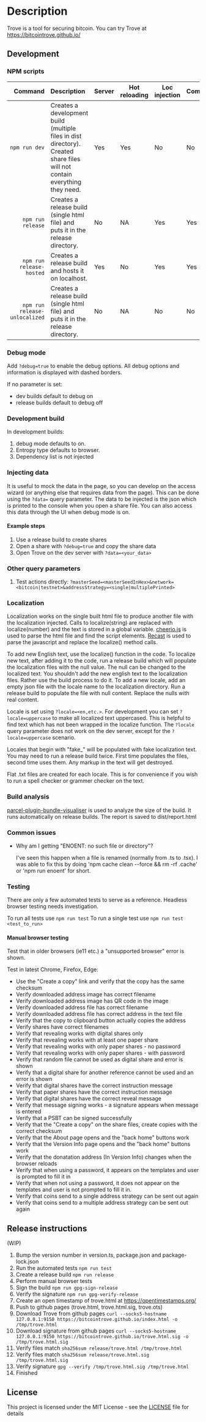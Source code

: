 # Description

Trove is a tool for securing bitcoin. You can try Trove at https://bitcointrove.github.io/

## Development

### NPM scripts

|                       Command | Description                                                                                                                | Server | Hot reloading | Loc injection | Compression |
| ----------------------------: | :------------------------------------------------------------------------------------------------------------------------- | ------ | ------------- | ------------- | ----------- |
|                 `npm run dev` | Creates a development build (multiple files in dist directory). Created share files will not contain everything they need. | Yes    | Yes           | No            | No          |
|             `npm run release` | Creates a release build (single html file) and puts it in the release directory.                                           | No     | NA            | Yes           | Yes         |
|      `npm run release-hosted` | Creates a release build and hosts it on localhost.                                                                         | Yes    | No            | Yes           | Yes         |
| `npm run release-unlocalized` | Creates a release build (single html file) and puts it in the release directory.                                           | No     | NA            | No            | No          |

### Debug mode

Add `?debug=true` to enable the debug options. All debug options and information is displayed with dashed borders.

If no parameter is set:

- dev builds default to debug on
- release builds default to debug off

### Development build

In development builds:

1. debug mode defaults to on.
2. Entropy type defaults to browser.
3. Dependency list is not injected

### Injecting data

It is useful to mock the data in the page, so you can develop on the access wizard (or anything else that requires data from the page).
This can be done using the `?data=` query parameter. The data to be injected is the json which is printed to the console when you open a share file. You can also access this data through the UI when debug mode is on.

#### Example steps

1. Use a release build to create shares
2. Open a share with `?debug=true` and copy the share data
3. Open Trove on the dev server with `?data=<your_data>`

### Other query parameters

1. Test actions directly: `?masterSeed=<masterSeedInHex>&network=<bitcoin|testnet>&addressStrategy=<single|multiplePrinted>`

### Localization

Localization works on the single built html file to produce another file with the localization injected.
Calls to localize(string) are replaced with localize(number) and the text is stored in a global variable.
[cheerio.js](https://cheerio.js.org/) is used to parse the html file and find the script elements.
[Recast](https://github.com/benjamn/recast) is used to parse the javascript and replace the localize() method calls.

To add new English text, use the localize() function in the code.
To localize new text, after adding it to the code, run a release build which will populate the localization files with the null value. The null can be changed to the localized text. You shouldn't add the new english text to the localization files. Rather use the build process to do it.
To add a new locale, add an empty json file with the locale name to the localization directory. Run a release build to populate the file with null content. Replace the nulls with real content.

Locale is set using `?locale=<en,etc.>`. For development you can set `?locale=uppercase` to make all localized text uppercased. This is helpful to find text which has not been wrapped in the localize function.
The `?locale` query parameter does not work on the dev server, except for the `?locale=uppercase` scenario.

Locales that begin with "fake\_" will be populated with fake localization text. You may need to run a release build twice. First time populates the files, second time uses them. Any markup in the text will get destroyed.

Flat .txt files are created for each locale. This is for convenience if you wish to run a spell checker or grammer checker on the text.

### Build analysis

[parcel-plugin-bundle-visualiser](https://github.com/gregtillbrook/parcel-plugin-bundle-visualiser) is used to analyze the size of the build. It runs automatically on release builds. The report is saved to dist/report.html

### Common issues

- Why am I getting "ENOENT: no such file or directory"?

  I've seen this happen when a file is renamed (normally from .ts to .tsx). I was able to fix this by doing 'npm cache clean --force && rm -rf .cache' or 'npm run enoent' for short.

### Testing

There are only a few automated tests to serve as a reference. Headless browser testing needs investigation.

To run all tests use `npm run test`
To run a single test use `npm run test <test_to_run>`

#### Manual browser testing

Test that in older browsers (ie11 etc.) a "unsupported browser" error is shown.

Test in latest Chrome, Firefox, Edge:

- Use the "Create a copy" link and verify that the copy has the same checksum
- Verify downloaded address image has correct filename
- Verify downloaded address image has QR code in the image
- Verify downloaded address file has correct filename
- Verify downloaded address file has correct address in the text file
- Verify that the copy to clipboard button actually copies the address
- Verify shares have correct filenames
- Verify that revealing works with digital shares only
- Verify that revealing works with at least one paper share
- Verify that revealing works with only paper shares - no password
- Verify that revealing works with only paper shares - with password
- Verify that random file cannot be used as digital share and error is shown
- Verify that a digital share for another reference cannot be used and an error is shown
- Verify that digital shares have the correct instruction message
- Verify that paper shares have the correct instruction message
- Verify that digital shares have the correct reveal message
- Verify that message signing works - a signature appears when message is entered
- Verify that a PSBT can be signed successfully
- Verify that the "Create a copy" on the share files, create copies with the correct checksum
- Verify that the About page opens and the "back home" buttons work
- Verify that the Version Info page opens and the "back home" buttons work
- Verify that the donatation address (In Version Info) changes when the browser reloads
- Verify that when using a password, it appears on the templates and user is prompted to fill it in
- Verify that when not using a password, it does not appear on the templates and user is not prompted to fill it in.
- Verify that coins send to a single address strategy can be sent out again
- Verify that coins send to a multiple address strategy can be sent out again

## Release instructions

(WIP)

1. Bump the version number in version.ts, package.json and package-lock.json
2. Run the automated tests `npm run test`
3. Create a release build `npm run release`
4. Perform manual browser tests
5. Sign the build `npm run gpg-sign-release`
6. Verify the signature `npm run gpg-verify-release`
7. Create an open timestamp of trove.html at https://opentimestamps.org/
8. Push to github pages (trove.html, trove.html.sig, trove.ots)
9. Download Trove from github pages `curl --socks5-hostname 127.0.0.1:9150 https://bitcointrove.github.io/index.html -o /tmp/trove.html`
10. Download signature from github pages `curl --socks5-hostname 127.0.0.1:9150 https://bitcointrove.github.io/trove.html.sig -o /tmp/trove.html.sig`
11. Verify files match `sha256sum release/trove.html /tmp/trove.html`
12. Verify files match `sha256sum release/trove.html.sig /tmp/trove.html.sig`
13. Verify signature `gpg --verify /tmp/trove.html.sig /tmp/trove.html`
14. Finished

## License

This project is licensed under the MIT License - see the [LICENSE](LICENSE) file for details
